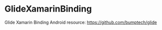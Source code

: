 # GlideXamarinBinding
Glide Xamarin Binding
Android resource: https://github.com/bumptech/glide
    
